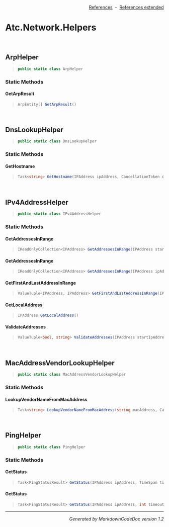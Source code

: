<div style='text-align: right'>

[References](Index.md)&nbsp;&nbsp;-&nbsp;&nbsp;[References extended](IndexExtended.md)
</div>

# Atc.Network.Helpers

<br />

## ArpHelper

>```csharp
>public static class ArpHelper
>```

### Static Methods

#### GetArpResult
>```csharp
>ArpEntity[] GetArpResult()
>```

<br />

## DnsLookupHelper

>```csharp
>public static class DnsLookupHelper
>```

### Static Methods

#### GetHostname
>```csharp
>Task<string> GetHostname(IPAddress ipAddress, CancellationToken cancellationToken)
>```

<br />

## IPv4AddressHelper

>```csharp
>public static class IPv4AddressHelper
>```

### Static Methods

#### GetAddressesInRange
>```csharp
>IReadOnlyCollection<IPAddress> GetAddressesInRange(IPAddress startIpAddress, IPAddress endIpAddress)
>```
#### GetAddressesInRange
>```csharp
>IReadOnlyCollection<IPAddress> GetAddressesInRange(IPAddress ipAddress, int cidrLength)
>```
#### GetFirstAndLastAddressInRange
>```csharp
>ValueTuple<IPAddress, IPAddress> GetFirstAndLastAddressInRange(IPAddress ipAddress, int cidrLength)
>```
#### GetLocalAddress
>```csharp
>IPAddress GetLocalAddress()
>```
#### ValidateAddresses
>```csharp
>ValueTuple<bool, string> ValidateAddresses(IPAddress startIpAddress, IPAddress endIpAddress)
>```

<br />

## MacAddressVendorLookupHelper

>```csharp
>public static class MacAddressVendorLookupHelper
>```

### Static Methods

#### LookupVendorNameFromMacAddress
>```csharp
>Task<string> LookupVendorNameFromMacAddress(string macAddress, CancellationToken cancellationToken = null)
>```

<br />

## PingHelper

>```csharp
>public static class PingHelper
>```

### Static Methods

#### GetStatus
>```csharp
>Task<PingStatusResult> GetStatus(IPAddress ipAddress, TimeSpan timeout)
>```
#### GetStatus
>```csharp
>Task<PingStatusResult> GetStatus(IPAddress ipAddress, int timeoutInMs = 1000)
>```
<hr /><div style='text-align: right'><i>Generated by MarkdownCodeDoc version 1.2</i></div>
